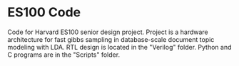 # ES100 Code
Code for Harvard ES100 senior design project. Project is a hardware architecture for fast gibbs sampling in database-scale document topic modeling with LDA. RTL design is located in the "Verilog" folder. Python and C programs are in the "Scripts" folder.

